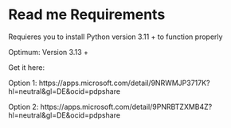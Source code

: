 <h1>Read me Requirements</h1>
<p></p>Requieres you to install Python version 3.11 + to function properly</p>
<p>Optimum: Version 3.13 +</p>
<p>Get it here: </p>
<p>Option 1: https://apps.microsoft.com/detail/9NRWMJP3717K?hl=neutral&gl=DE&ocid=pdpshare</p>
<p>Option 2: https://apps.microsoft.com/detail/9PNRBTZXMB4Z?hl=neutral&gl=DE&ocid=pdpshare</p>
